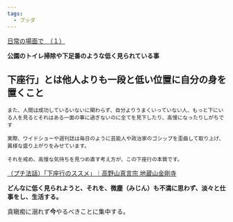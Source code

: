 ```yaml
---
tags:
  - ブッダ
---
```

[日常の場面で　（１）](https://www.satisati.jp/category13/category17/entry110.html)

**公園のトイレ掃除や下足番のような低く見られている事**

## 下座行」とは他人よりも一段と低い位置に自分の身を置くこと

```
また、人間は成功しているいないに関わらず、自分よりうまくいっていない人、もっと下にいる人を見るとそれはある一面の事に過ぎないのに全てを見下したり、高慢になったりしがちです

実際、ワイドショーや週刊誌は毎日のように芸能人や政治家のゴシップを歪曲して取り上げ、異様な盛り上がりをみせています。

それを戒め、高慢な気持ちを見つめ直す考え方が、この下座行の本質です。
```
[（プチ法話）「下座行のススメ」｜高野山真言宗 地蔵山金剛寺](https://kongo-ji.jp/blog/%EF%BC%88%E3%83%97%E3%83%81%E6%B3%95%E8%A9%B1%EF%BC%89%E3%80%8C%E4%B8%8B%E5%BA%A7%E8%A1%8C%E3%81%AE%E3%82%B9%E3%82%B9%E3%83%A1%E3%80%8D/)

**どんなに低く見られようと、それを、微塵（みじん）も不満に思わず、淡々と仕事をし、生活する。**

貪瞋痴に溺れず**今**やるべきことに集中する。



